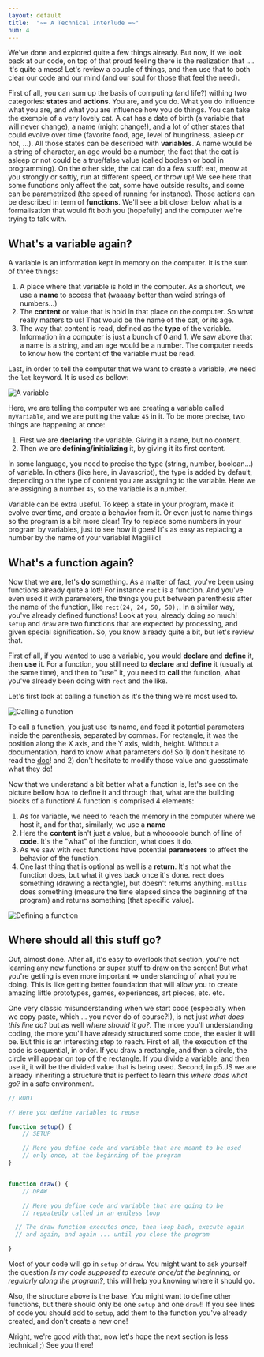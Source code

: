 ```yaml
---
layout: default
title:  "~= A Technical Interlude =~"
num: 4
---
```



We've done and explored quite a few things already. But now, if we look back at our code, on top of that proud feeling there is the realization that .... it's quite a mess!
Let's review a couple of things, and then use that to both clear our code and our mind (and our soul for those that feel the need).

First of all, you can sum up the basis of computing (and life?) withing two categories: **states** and **actions**. You are, and you do. What you do influence what you are, and what you are influence how you do things. You can take the exemple of a very lovely cat. A cat has a date of birth (a variable that will never change), a name (might change!), and a lot of other states that could evolve over time (favorite food, age, level of hungriness, asleep or not, ...). All those states can be described with **variables**. A name would be a string of character, an age would be a number, the fact that the cat is asleep or not could be a true/false value (called boolean or bool in programming). On the other side, the cat can do a few stuff: eat, meow at you strongly or softly, run at different speed, or throw up! We see here that some functions only affect the cat, some have outside results, and some can be parametrized (the speed of running for instance). Those actions can be described in term of **functions**. We'll see a bit closer below what is a formalisation that would fit both you (hopefully) and the computer we're trying to talk with.


## What's a variable again?
A variable is an information kept in memory on the computer. It is the sum of three things:
 1. A place where that variable is hold in the computer. As a shortcut, we use a **name** to access that (waaaay better than weird strings of numbers...)
 2. The **content** or value that is hold in that place on the computer. So what really matters to us! That would be the name of the cat, or its age.
 3. The way that content is read, defined as the **type** of the variable. Information in a computer is just a bunch of 0 and 1. We saw above that a name is a string, and an age would be a number. The computer needs to know how the content of the variable must be read.

Last, in order to tell the computer that we want to create a variable, we need the `let` keyword. It is used as bellow:

![A variable](https://romamile.github.io/introcode/assets/variable_plus.png)

Here, we are telling the computer we are creating a variable called `myVariable`, and we are putting the value `45` in it. To be more precise, two things are happening at once:
 1. First we are **declaring** the variable. Giving it a name, but no content.
 2. Then we are **defining/initializing** it, by giving it its first content.

In some language, you need to precise the type (string, number, boolean...) of variable. In others (like here, in Javascript), the type is added by default, depending on the type of content you are assigning to the variable. Here we are assigning a number `45`, so the variable is a number.

Variable can be extra useful. To keep a state in your program, make it evolve over time, and create a behavior from it. Or even just to name things so the program is a bit more clear! Try to replace some numbers in your program by variables, just to see how it goes! It's as easy as replacing a number by the name of your variable! Magiiiiic!



## What's a function again?
Now that we **are**, let's **do** something. As a matter of fact, you've been using functions already quite a lot!! For instance `rect` is a function. And you've even used it with parameters, the things you put between parenthesis after the name of the function, like `rect(24, 24, 50, 50);`. In a similar way, you've already defined functions! Look at you, already doing so much! `setup` and `draw` are two functions that are expected by processing, and given special signification. So, you know already quite a bit, but let's review that.

First of all, if you wanted to use a variable, you would **declare** and **define** it, then **use** it. For a function, you still need to **declare** and **define** it (usually at the same time), and then to "use" it, you need to **call** the function, what you've already been doing with `rect` and the like.

Let's first look at calling a function as it's the thing we're most used to.

![Calling a function](https://romamile.github.io/introcode/assets/function_call.png)

To call a function, you just use its name, and feed it potential parameters inside the parenthesis, separated by commas. For rectangle, it was the position along the X axis, and the Y axis, width, height. Without a documentation, hard to know what parameters do! So 1) don't hesitate to read the [doc](https://p5js.org/reference/)! and 2) don't hesitate to modify those value and guesstimate what they do!

Now that we understand a bit better what a function is, let's see on the picture bellow how to define it and through that, what are the building blocks of a function!
A function is comprised 4 elements:
 1. As for variable, we need to reach the memory in the computer where we host it, and for that, similarly, we use a **name**
 2. Here the **content** isn't just a value, but a whooooole bunch of line of **code**. It's the "what" of the function, what does it do.
 3. As we saw with `rect` functions have potential **parameters** to affect the behavior of the function.
 4. One last thing that is optional as well is a **return**. It's not what the function does, but what it gives back once it's done. `rect` does something (drawing a rectangle), but doesn't returns anything. `millis` does something (measure the time elapsed since the beginning of the program) and returns something (that specific value).

![Defining a function](https://romamile.github.io/introcode/assets/function_def.png)


## Where should all this stuff go?
Ouf, almost done. After all, it's easy to overlook that section, you're not learning any new functions or super stuff to draw on the screen! But what you're getting is even more important => understanding of what you're doing. This is like getting better foundation that will allow you to create amazing little prototypes, games, experiences, art pieces, etc. etc.

One very classic misunderstanding when we start code (especially when we copy paste, which ... you never do of course?!), is not just *what does this line do?* but as well *where should it go?*. The more you'll understanding coding, the more you'll have already structured some code, the easier it will be. But this is an interesting step to reach. First of all, the execution of the code is sequential, in order. If you draw a rectangle, and then a circle, the circle will appear on top of the rectangle. If you divide a variable, and then use it, it will be the divided value that is being used. Second, in p5.JS we are already inheriting a structure that is perfect to learn this *where does what go?* in a safe environment.

```javascript
// ROOT

// Here you define variables to reuse

function setup() {
	// SETUP

	// Here you define code and variable that are meant to be used
	// only once, at the beginning of the program
}


function draw() {
	// DRAW

	// Here you define code and variable that are going to be 
	// repeatedly called in an endless loop

  // The draw function executes once, then loop back, execute again
  // and again, and again ... until you close the program

}

```


Most of your code will go in `setup` or `draw`. You might want to ask yourself the question *Is my code supposed to execute once/at the beginning, or regularly along the program?*, this will help you knowing where it should go.

Also, the structure above is the base. You might want to define other functions, but there should only be one `setup` and one `draw`!! If you see lines of code you should add to `setup`, add them to the function you've already created, and don't create a new one!

Alright, we're good with that, now let's hope the next section is less technical ;) See you there!



